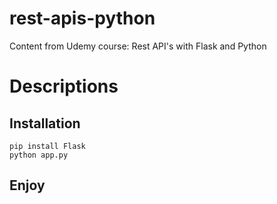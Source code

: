 # rest-apis-python
Content from Udemy course: Rest API's with Flask and Python

# Descriptions

## Installation 

``` 
pip install Flask
python app.py
```

## Enjoy



